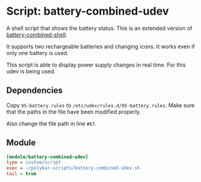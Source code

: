 # Script: battery-combined-udev

A shell script that shows the battery status. This is an extended version of [battery-combined-shell](../battery-combined-shell).

It supports two rechargeable batteries and changing icons. It works even if only one battery is used.

This script is able to display power supply changes in real time. For this udev is being used.


## Dependencies

Copy `95-battery.rules` to `/etc/udev/rules.d/95-battery.rules`. Make sure that the paths in the file have been modified properly.

Also change the file path in line `#67`.


## Module

```ini
[module/battery-combined-udev]
type = custom/script
exec = ~/polybar-scripts/battery-combined-udev.sh
tail = true
```
